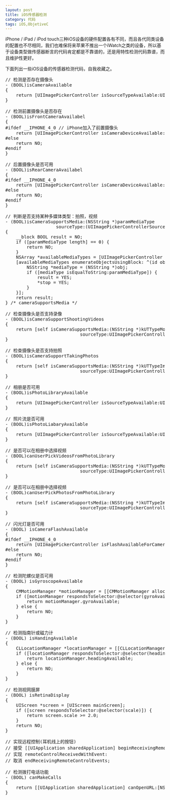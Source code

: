 ```yaml
---
layout: post
title: iOS传感器检测
category: 代码
tags: iOS,ObjetiveC
---
```


iPhone / iPad / iPod touch三种iOS设备的硬件配置各有不同，而且各代同类设备的配置也不尽相同，我们也难保将来苹果不推出一个iWatch之类的设备，所以基于设备类型做传感器断言的代码肯定都是不靠谱的，还是用特性检测代码靠谱，而且维护性更好。

下面列出一些iOS设备的传感器检测代码，自我收藏之。

<pre>
// 检测是否存在摄像头
- (BOOL)isCameraAvailable
{
	return [UIImagePickerController isSourceTypeAvailable:UIImagePickerControllerSourceTypeCamera];
}

// 检测前置摄像头是否存在
- (BOOL)isFrontCameraAvailabel
{
#ifdef __IPHONE_4_0 // iPhone加入了前置摄像头
	return [UIImagePickerController isCameraDeviceAvailable:UIImagePickerControllerCameraDeviceFront];
#else
	return NO;
#endif
}

// 后置摄像头是否可用
- (BOOL)isRearCameraAvailabel
{
#ifdef __IPHONE_4_0
	return [UIImagePickerController isCameraDeviceAvailable:UIImagePickerControllerCameraDeviceRear];
#else
	return NO;
#endif
}

// 判断是否支持某种多媒体类型：拍照，视频
- (BOOL)isCameraSupportsMedia:(NSString *)paramMediaType
                   sourceType:(UIImagePickerControllerSourceType)paramSourceType
{
	__block BOOL result = NO;
	if ([paramMediaType length] == 0) {
		return NO;
	}
	NSArray *availableMediaTypes = [UIImagePickerController availableMediaTypesForSourceType:paramSourceType];
	[availableMediaTypes enumerateObjectsUsingBlock: ^(id obj, NSUInteger idx, BOOL *stop) {
	    NSString *mediaType = (NSString *)obj;
	    if ([mediaType isEqualToString:paramMediaType]) {
	        result = YES;
	        *stop = YES;
		}
	}];
	return result;
} /* cameraSupportsMedia */

// 检查摄像头是否支持录像
- (BOOL)isCameraSupportShootingVideos
{
	return [self isCameraSupportsMedia:(NSString *)kUTTypeMovie
	                        sourceType:UIImagePickerControllerSourceTypeCamera];
}

// 检查摄像头是否支持拍照
- (BOOL)isCameraSupportTakingPhotos
{
	return [self isCameraSupportsMedia:(NSString *)kUTTypeImage
	                        sourceType:UIImagePickerControllerSourceTypeCamera];
}

// 相册是否可用
- (BOOL)isPhotoLibraryAvailable
{
	return [UIImagePickerController isSourceTypeAvailable:UIImagePickerControllerSourceTypePhotoLibrary];
}

// 照片流是否可用
- (BOOL)isPhotoLiabaryAvailable
{
	return [UIImagePickerController isSourceTypeAvailable:UIImagePickerControllerSourceTypeSavedPhotosAlbum];
}

// 是否可以在相册中选择视频
- (BOOL)canUserPickVideosFromPhotoLibrary
{
	return [self isCameraSupportsMedia:(NSString *)kUTTypeMovie
	                        sourceType:UIImagePickerControllerSourceTypePhotoLibrary];
}

// 是否可以在相册中选择视频
- (BOOL)canUserPickPhotosFromPhotoLibrary
{
	return [self isCameraSupportsMedia:(NSString *)kUTTypeImage
	                        sourceType:UIImagePickerControllerSourceTypePhotoLibrary];
}

// 闪光灯是否可用
- (BOOL) isCameraFlashAvailable
{
#ifdef __IPHONE_4_0
    return [UIImagePickerController isFlashAvailableForCameraDevice:UIImagePickerControllerCameraDeviceRear];
#else
    return NO;
#endif
}

// 检测陀螺仪是否可用
- (BOOL) isGyroscopeAvailable
{
    CMMotionManager *motionManager = [[CMMotionManager alloc] init];
    if ([motionManager respondsToSelector:@selector(gyroAvailable)]) {
        return motionManager.gyroAvailable;
    } else {
        return NO;
    }
}

// 检测指南针或磁力计
- (BOOL) isHandingAvailable
{
    CLLocationManager *locationManager = [[CLLocationManager alloc] init];
    if ([locationManager respondsToSelector:@selector(headingAvailable)]) {
        return locationManager.headingAvailable;
    } else {
        return NO;
    }
}

// 检测视网膜屏
- (BOOL) isRetinaDisplay
{
    UIScreen *screen = [UIScreen mainScreen];
    if ([screen respondsToSelector:@selector(scale)]) {
        return screen.scale >= 2.0;
    }
    return NO;
}

// 实现远程控制(耳机线上的按钮)
// 接受 [[UIApplication sharedApplication] beginReceivingRemoteControlEvents];
// 实现 remoteControlReceivedWithEvent:
// 取消 endReceivingRemoteControlEvents;

// 检测拨打电话功能
- (BOOL) canMakeCalls
{
    return [[UIApplication sharedApplication] canOpenURL:[NSURL URLWithString:@"tel://"]];
}
</pre>
